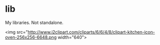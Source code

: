lib
===

My libraries. Not standalone.

<img src="http://www.i2clipart.com/cliparts/6/6/4/8/clipart-kitchen-icon-oven-256x256-6648.png width="640">
